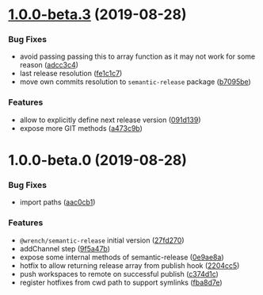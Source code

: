# [1.0.0-beta.3](https://github.com/gavar/wrench/compare/v/semantic-release/1.0.0-beta.2@beta...v/semantic-release/1.0.0-beta.3@beta) (2019-08-28)


### Bug Fixes

* avoid passing passing this to array function as it may not work for some reason ([adcc3c4](https://github.com/gavar/wrench/commit/adcc3c4))
* last release resolution ([fe1c1c7](https://github.com/gavar/wrench/commit/fe1c1c7))
* move own commits resolution to `semantic-release` package ([b7095be](https://github.com/gavar/wrench/commit/b7095be))


### Features

* allow to explicitly define next release version ([091d139](https://github.com/gavar/wrench/commit/091d139))
* expose more GIT methods ([a473c9b](https://github.com/gavar/wrench/commit/a473c9b))



# 1.0.0-beta.0 (2019-08-28)


### Bug Fixes

* import paths ([aac0cb1](https://github.com/gavar/wrench/commit/aac0cb1))


### Features

* `@wrench/semantic-release` initial version ([27fd270](https://github.com/gavar/wrench/commit/27fd270))
* addChannel step ([9f5a47b](https://github.com/gavar/wrench/commit/9f5a47b))
* expose some internal methods of semantic-release ([0e9ae8a](https://github.com/gavar/wrench/commit/0e9ae8a))
* hotfix to allow returning release array from publish hook ([2204cc5](https://github.com/gavar/wrench/commit/2204cc5))
* push workspaces to remote on successful publish ([c374d1c](https://github.com/gavar/wrench/commit/c374d1c))
* register hotfixes from cwd path to support symlinks ([fba8d7e](https://github.com/gavar/wrench/commit/fba8d7e))
